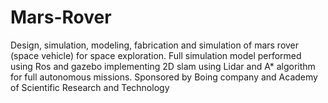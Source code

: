 # Mars-Rover
Design, simulation, modeling, fabrication and simulation of mars rover (space vehicle) for space exploration. Full simulation model performed using Ros and gazebo implementing 2D slam using Lidar and A* algorithm for full autonomous missions. Sponsored by Boing company and Academy of Scientific Research and Technology
